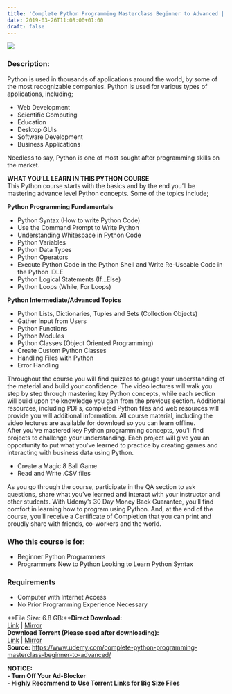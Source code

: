 ```yaml
---
title: 'Complete Python Programming Masterclass Beginner to Advanced | [199.99$ course for free]'
date: 2019-03-26T11:08:00+01:00
draft: false
---
```


[![](https://1.bp.blogspot.com/-KPGJm2lkz7s/XJn3t4tIZVI/AAAAAAAABC4/A5a-s_-nkGIetbdQMLXZqNmkpn1XK2kfACLcBGAs/s640/Complete-Python-Programming-Masterclass-Beginner-to-Advanced.jpg)](https://1.bp.blogspot.com/-KPGJm2lkz7s/XJn3t4tIZVI/AAAAAAAABC4/A5a-s_-nkGIetbdQMLXZqNmkpn1XK2kfACLcBGAs/s1600/Complete-Python-Programming-Masterclass-Beginner-to-Advanced.jpg)

  

### Description:

Python is used in thousands of applications around the world, by some of the most recognizable companies. Python is used for various types of applications, including;  

*   Web Development
*   Scientific Computing
*   Education
*   Desktop GUIs
*   Software Development
*   Business Applications

Needless to say, Python is one of most sought after programming skills on the market.  

**WHAT YOU’LL LEARN IN THIS PYTHON COURSE**  
This Python course starts with the basics and by the end you’ll be mastering advance level Python concepts. Some of the topics include;  

**Python Programming Fundamentals**  

*   Python Syntax (How to write Python Code)
*   Use the Command Prompt to Write Python
*   Understanding Whitespace in Python Code
*   Python Variables
*   Python Data Types
*   Python Operators
*   Execute Python Code in the Python Shell and Write Re-Useable Code in the Python IDLE
*   Python Logical Statements (If…Else)
*   Python Loops (While, For Loops)

**Python Intermediate/Advanced Topics**  

*   Python Lists, Dictionaries, Tuples and Sets (Collection Objects)
*   Gather Input from Users
*   Python Functions
*   Python Modules
*   Python Classes (Object Oriented Programming)
*   Create Custom Python Classes
*   Handling Files with Python
*   Error Handling

Throughout the course you will find quizzes to gauge your understanding of the material and build your confidence. The video lectures will walk you step by step through mastering key Python concepts, while each section will build upon the knowledge you gain from the previous section. Additional resources, including PDFs, completed Python files and web resources will provide you will additional information. All course material, including the video lectures are available for download so you can learn offline.  
After you’ve mastered key Python programming concepts, you’ll find projects to challenge your understanding. Each project will give you an opportunity to put what you’ve learned to practice by creating games and interacting with business data using Python.  

*   Create a Magic 8 Ball Game
*   Read and Write .CSV files

As you go through the course, participate in the QA section to ask questions, share what you’ve learned and interact with your instructor and other students. With Udemy’s 30 Day Money Back Guarantee, you’ll find comfort in learning how to program using Python. And, at the end of the course, you’ll receive a Certificate of Completion that you can print and proudly share with friends, co-workers and the world.  

### Who this course is for:

*   Beginner Python Programmers
*   Programmers New to Python Looking to Learn Python Syntax

### Requirements

*   Computer with Internet Access
*   No Prior Programming Experience Necessary

**File Size: 6.8 GB:****Direct Download:**  
[Link](https://oko.sh/CompletePythonlink1) | [Mirror](https://oko.sh/CompletePythonlink2)  
**Download Torrent (Please seed after downloading):**  
[Link](https://oko.sh/CompletePythontorrent1) | [Mirror](https://oko.sh/CompletePythontorrent2)  
**Source:** https://www.udemy.com/complete-python-programming-masterclass-beginner-to-advanced/

**NOTICE:  
\- Turn Off Your Ad-Blocker  
\- Highly Recommend to Use Torrent Links for Big Size Files**